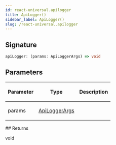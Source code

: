 ```yaml
---
id: react-universal.apilogger
title: ApiLogger()
sidebar_label: ApiLogger()
slug: /react-universal.apilogger
---
```






## Signature

```typescript
apiLogger: (params: ApiLoggerArgs) => void
```

## Parameters

<table><thead><tr><th>

Parameter


</th><th>

Type


</th><th>

Description


</th></tr></thead>
<tbody><tr><td>

params


</td><td>

[ApiLoggerArgs](./react-universal.apiloggerargs)


</td><td>


</td></tr>
</tbody></table>
## Returns

void

